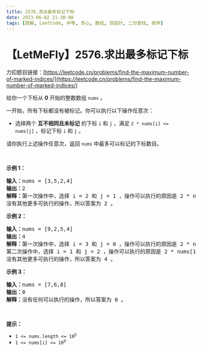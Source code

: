 ```yaml
---
title: 2576.求出最多标记下标
date: 2023-06-02 21-30-08
tags: [题解, LeetCode, 中等, 贪心, 数组, 双指针, 二分查找, 排序]
---
```


# 【LetMeFly】2576.求出最多标记下标

力扣题目链接：[https://leetcode.cn/problems/find-the-maximum-number-of-marked-indices/](https://leetcode.cn/problems/find-the-maximum-number-of-marked-indices/)

<p>给你一个下标从 <strong>0</strong>&nbsp;开始的整数数组&nbsp;<code>nums</code>&nbsp;。</p>

<p>一开始，所有下标都没有被标记。你可以执行以下操作任意次：</p>

<ul>
	<li>选择两个 <strong>互不相同且未标记</strong>&nbsp;的下标&nbsp;<code>i</code> 和&nbsp;<code>j</code>&nbsp;，满足&nbsp;<code>2 * nums[i] &lt;= nums[j]</code>&nbsp;，标记下标&nbsp;<code>i</code> 和&nbsp;<code>j</code>&nbsp;。</li>
</ul>

<p>请你执行上述操作任意次，返回<em>&nbsp;</em><code>nums</code>&nbsp;中最多可以标记的下标数目。</p>

<p>&nbsp;</p>

<p><strong>示例 1：</strong></p>

<pre>
<b>输入：</b>nums = [3,5,2,4]
<b>输出：</b>2
<strong>解释：</strong>第一次操作中，选择 i = 2 和 j = 1 ，操作可以执行的原因是 2 * nums[2] &lt;= nums[1] ，标记下标 2 和 1 。
没有其他更多可执行的操作，所以答案为 2 。
</pre>

<p><strong>示例 2：</strong></p>

<pre>
<b>输入：</b>nums = [9,2,5,4]
<b>输出：</b>4
<strong>解释：</strong>第一次操作中，选择 i = 3 和 j = 0 ，操作可以执行的原因是 2 * nums[3] &lt;= nums[0] ，标记下标 3 和 0 。
第二次操作中，选择 i = 1 和 j = 2 ，操作可以执行的原因是 2 * nums[1] &lt;= nums[2] ，标记下标 1 和 2 。
没有其他更多可执行的操作，所以答案为 4 。
</pre>

<p><strong>示例 3：</strong></p>

<pre>
<b>输入：</b>nums = [7,6,8]
<b>输出：</b>0
<strong>解释：</strong>没有任何可以执行的操作，所以答案为 0 。
</pre>

<p>&nbsp;</p>

<p><strong>提示：</strong></p>

<ul>
	<li><code>1 &lt;= nums.length &lt;= 10<sup>5</sup></code></li>
	<li><code>1 &lt;= nums[i] &lt;= 10<sup>9</sup></code></li>
</ul>


    